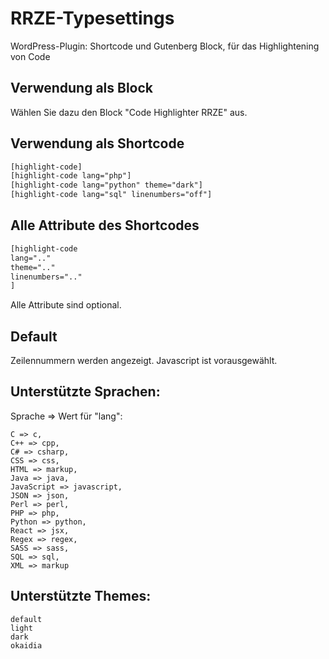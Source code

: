 # RRZE-Typesettings

WordPress-Plugin: Shortcode und Gutenberg Block, für das Highlightening von Code 


## Verwendung als Block

Wählen Sie dazu den Block "Code Highlighter RRZE" aus.


## Verwendung als Shortcode

```html
[highlight-code]
[highlight-code lang="php"]
[highlight-code lang="python" theme="dark"]
[highlight-code lang="sql" linenumbers="off"]
```

## Alle Attribute des Shortcodes

```html
[highlight-code 
lang=".."
theme=".."
linenumbers=".."
]
```

Alle Attribute sind optional.

## Default

Zeilennummern werden angezeigt.
Javascript ist vorausgewählt.

## Unterstützte Sprachen:

Sprache => Wert für "lang":

```
C => c,
C++ => cpp,
C# => csharp,
CSS => css,
HTML => markup,
Java => java,
JavaScript => javascript,
JSON => json,
Perl => perl,
PHP => php,
Python => python,
React => jsx,
Regex => regex,
SASS => sass,
SQL => sql,
XML => markup
```

## Unterstützte Themes:

```
default
light
dark
okaidia
```


